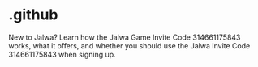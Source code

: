 # .github
New to Jalwa? Learn how the Jalwa Gаmе Invite Code 314661175843 works, what it offers, and whether you should use the Jalwa Invite Code 314661175843 when signing up.
